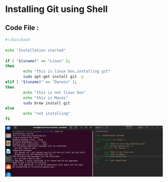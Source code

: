 # Installing Git using Shell

## Code File :
```sh
#!/bin/bash

echo "Installation started"

if [ "$(uname)" == "Linux" ];
then
        echo "this is linux box,installing git"
        sudo apt-get install git -y
elif [ "$(uname)" == "Darwin" ];
then
        echo "this is not linux box"
        echo "this is Macos"
        sudo brew install git
else
        echo "not installing"
fi
```
<img src="https://github.com/Harsh971/Shell-Scripts/blob/main/Git/Installing%20Git/image1.png">

